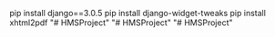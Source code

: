 pip install django==3.0.5
pip install django-widget-tweaks
pip install xhtml2pdf
"# HMSProject" 
"# HMSProject" 
"# HMSProject" 
